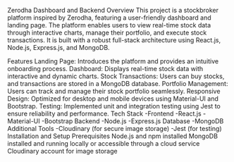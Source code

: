 Zerodha Dashboard and Backend
Overview
This project is a stockbroker platform inspired by Zerodha, featuring a user-friendly dashboard and landing page. The platform enables users to view real-time stock data through interactive charts, manage their portfolio, and execute stock transactions. It is built with a robust full-stack architecture using React.js, Node.js, Express.js, and MongoDB.

Features
Landing Page: Introduces the platform and provides an intuitive onboarding process.
Dashboard: Displays real-time stock data with interactive and dynamic charts.
Stock Transactions: Users can buy stocks, and transactions are stored in a MongoDB database.
Portfolio Management: Users can track and manage their stock portfolio seamlessly.
Responsive Design: Optimized for desktop and mobile devices using Material-UI and Bootstrap.
Testing: Implemented unit and integration testing using Jest to ensure reliability and performance.
Tech Stack
-Frontend
-React.js
-Material-UI
-Bootstrap
Backend
-Node.js
-Express.js
Database
-MongoDB
Additional Tools
-Cloudinary (for secure image storage)
-Jest (for testing)
Installation and Setup
Prerequisites
Node.js and npm installed
MongoDB installed and running locally or accessible through a cloud service
Cloudinary account for image storage
